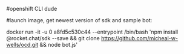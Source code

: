#openshift CLI dude 

#launch image, get newest version of sdk and sample bot:

docker run -it -u 0 a8fd5c530c44 --entrypoint /bin/bash 'npm install @rocket.chat/sdk --save && git clone https://github.com/micheal-w-wells/ocd.git && node bot.js'

